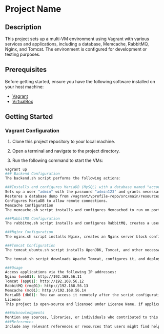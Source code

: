 # Project Name

## Description

This project sets up a multi-VM environment using Vagrant with various services and applications, including a database, Memcache, RabbitMQ, Nginx, and Tomcat. The environment is configured for development or testing purposes.

## Prerequisites

Before getting started, ensure you have the following software installed on your host machine:

- [Vagrant](https://www.vagrantup.com/)
- [VirtualBox](https://www.virtualbox.org/)

## Getting Started

### Vagrant Configuration

1. Clone this project repository to your local machine.

2. Open a terminal and navigate to the project directory.

3. Run the following command to start the VMs:

```bash
vagrant up
### Backend Configuration
The backend.sh script performs the following actions:

###Installs and configures MariaDB (MySQL) with a database named "accounts."
Sets up a user "admin" with the password "admin123" and grants necessary privileges.
Restores a database dump from /vagrant/vprofile-repo/src/main/resources/db_backup.sql.
Configures MariaDB to allow remote connections.
Memcache Configuration
The memcache.sh script installs and configures Memcached to run on port 11211 with UDP support on port 11111. It also updates the firewall rules to allow Memcached traffic.

###RabbitMQ Configuration
The rabbitmq.sh script installs and configures RabbitMQ, creates a user "test" with the password "test," and grants administrator privileges. It also opens the necessary port for RabbitMQ.

###Nginx Configuration
The nginx.sh script installs Nginx, creates an Nginx server block configuration for proxying requests to the "app01" Tomcat instance, and restarts Nginx.

###Tomcat Configuration
The tomcat_ubuntu.sh script installs OpenJDK, Tomcat, and other necessary dependencies on an Ubuntu system.

The tomcat.sh script downloads Apache Tomcat, configures it, and deploys a WAR file from the "vprofile-project" repository. It also starts and enables Tomcat as a service.

###Usage
Access applications via the following IP addresses:
Nginx (web01): http://192.168.56.11
Tomcat (app01): http://192.168.56.12
RabbitMQ (rmq01): http://192.168.56.13
Memcache (mc01): http://192.168.56.14
MariaDB (db01): You can access it remotely after the script configuration.
License
This project is open-source and licensed under License Name, if applicable.

###Acknowledgments
Mention any sources, libraries, or individuals who contributed to this project.
###References
Include any relevant references or resources that users might find helpful.